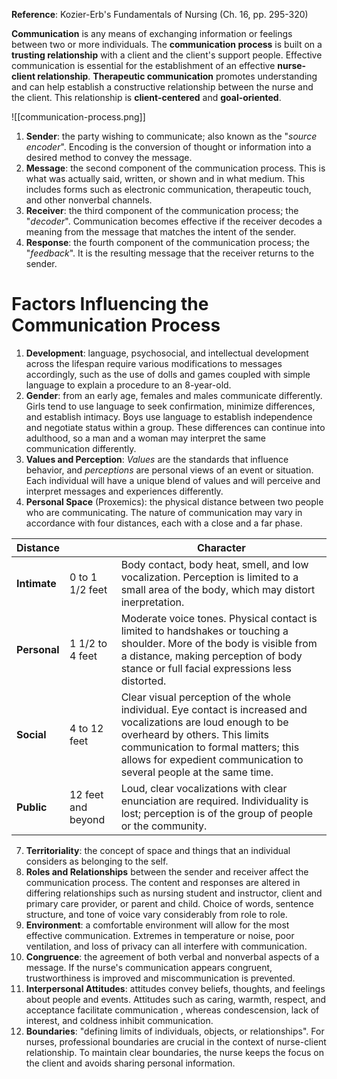 **Reference**: Kozier-Erb's Fundamentals of Nursing (Ch. 16, pp. 295-320)

**Communication** is any means of exchanging information or feelings between two or more individuals. The **communication process** is built on a **trusting relationship** with a client and the client's support people. Effective communication is essential for the establishment of an effective **nurse-client relationship**. **Therapeutic communication** promotes understanding and can help establish a constructive relationship between the nurse and the client. This relationship is **client-centered** and **goal-oriented**.

![[communication-process.png]]

1. **Sender**: the party wishing to communicate; also known as the "*source encoder*". Encoding is the conversion of thought or information into a desired method to convey the message.
2. **Message**: the second component of the communication process. This is what was actually said, written, or shown and in what medium. This includes forms such as electronic communication, therapeutic touch, and other nonverbal channels.
3. **Receiver**: the third component of the communication process; the "*decoder*". Communication becomes effective if the receiver decodes a meaning from the message that matches the intent of the sender.
4. **Response**: the fourth component of the communication process; the "*feedback*". It is the resulting message that the receiver returns to the sender.
# Factors Influencing the Communication Process
1. **Development**: language, psychosocial, and intellectual development across the lifespan require various modifications to messages accordingly, such as the use of dolls and games coupled with simple language to explain a procedure to an 8-year-old.
2. **Gender**: from an early age, females and males communicate differently. Girls tend to use language to seek confirmation, minimize differences, and establish intimacy. Boys use language to establish independence and negotiate status within a group. These differences can continue into adulthood, so a man and a woman may interpret the same communication differently.
3. **Values and Perception**: *Values* are the standards that influence behavior, and *perceptions* are personal views of an event or situation. Each individual will have a unique blend of values and will perceive and interpret messages and experiences differently.
4. **Personal Space** (Proxemics): the physical distance between two people who are communicating. The nature of communication may vary in accordance with four distances, each with a close and a far phase.

| Distance |                    | Character                                                                                                                                                                                                                                                       |
| -------- | ------------------ | --------------------------------------------------------------------------------------------------------------------------------------------------------------------------------------------------------------------------------------------------------------- |
| **Intimate** | 0 to 1 1/2 feet    | Body contact, body heat, smell, and low vocalization. Perception is limited to a small area of the body, which may distort inerpretation.                                                                                                                       |
| **Personal** | 1 1/2 to 4 feet    | Moderate voice tones. Physical contact is limited to handshakes or touching a shoulder. More of the body is visible from a distance, making perception of body stance or full facial expressions less distorted.                                                |
| **Social**   | 4 to 12 feet       | Clear visual perception of the whole individual. Eye contact is increased and vocalizations are loud enough to be overheard by others. This limits communication to formal matters; this allows for expedient communication to several people at the same time. |
| **Public**   | 12 feet and beyond | Loud, clear vocalizations with clear enunciation are required. Individuality is lost; perception is of the group of people or the community.                                                                                                                    |
7. **Territoriality**: the concept of space and things that an individual considers as belonging to the self.
8. **Roles and Relationships** between the sender and receiver affect the communication process. The content and responses are altered in differing relationships such as nursing student and instructor, client and primary care provider, or parent and child. Choice of words, sentence structure, and tone of voice vary considerably from role to role.
9. **Environment**: a comfortable environment will allow for the most effective communication. Extremes in temperature or noise, poor ventilation, and loss of privacy can all interfere with communication.
10. **Congruence**: the agreement of both verbal and nonverbal aspects of a message. If the nurse's communication appears congruent, trustworthiness is improved and miscommunication is prevented.
11. **Interpersonal Attitudes**: attitudes convey beliefs, thoughts, and feelings about people and events. Attitudes such as caring, warmth, respect, and acceptance facilitate communication , whereas condescension, lack of interest, and coldness inhibit communication.
12. **Boundaries**: "defining limits of individuals, objects, or relationships". For nurses, professional boundaries are crucial in the context of nurse-client relationship. To maintain clear boundaries, the nurse keeps the focus on the client and avoids sharing personal information.